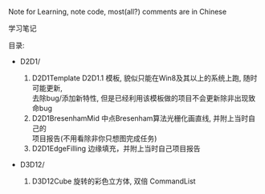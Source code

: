 ﻿Note for Learning, note code, most(all?) comments are in Chinese

学习笔记


目录:

- D2D1/
    
    1. D2D1Template D2D1.1 模板, 貌似只能在Win8及其以上的系统上跑, 随时可能更新,  
        去除bug/添加新特性, 但是已经利用该模板做的项目不会更新除非出现致命bug
    2. D2D1BresenhamMid 中点Bresenham算法光栅化画直线, 并附上当时自己的  
        项目报告(不用看除非你只想图完成任务)
    3. D2D1EdgeFilling 边缘填充，并附上当时自己项目报告
        
- D3D12/
    
    1. D3D12Cube 旋转的彩色立方体, 双倍 CommandList
